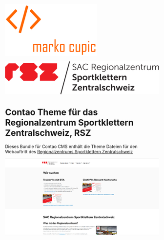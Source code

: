 ![Alt text](docs/logo.png?raw=true "logo")

![Alt text](docs/RSZ_logo.svg?raw=true "logo")

# Contao Theme für das Regionalzentrum Sportklettern Zentralschweiz, RSZ

Dieses Bundle für Contao CMS enthält die Theme Dateien für den Webauftritt des [Regionalzentrums Sportklettern Zentralschweiz]("https://kletterkader.com")

![Alt text](docs/rsz_theme.png?raw=true "logo")

